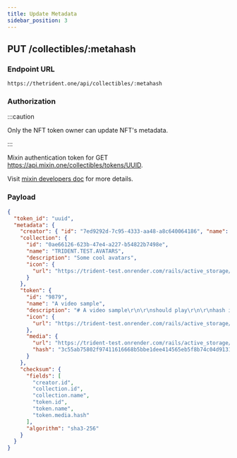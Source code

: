 ```yaml
---
title: Update Metadata
sidebar_position: 3
---
```


## PUT /collectibles/:metahash

### Endpoint URL

```
https://thetrident.one/api/collectibles/:metahash
```

### Authorization

:::caution

Only the NFT token owner can update NFT's metadata.

:::

Mixin authentication token for GET https://api.mixin.one/collectibles/tokens/UUID.

Visit [mixin developers doc](https://developers.mixin.one/docs/api/collectibles/outputs#get-collectiblestokensuuid) for more details.

### Payload

```json
{
  "token_id": "uuid",
  "metadata": {
    "creator": { "id": "7ed9292d-7c95-4333-aa48-a8c640064186", "name": "李安" },
    "collection": {
      "id": "0ae66126-623b-47e4-a227-b54822b7498e",
      "name": "TRIDENT.TEST.AVATARS",
      "description": "Some cool avatars",
      "icon": {
        "url": "https://trident-test.onrender.com/rails/active_storage/blobs/proxy/eyJfcmFpbHMiOnsibWVzc2FnZSI6IkJBaEpJaWxoTkRSbU9UTTVOaTB4T0RRNUxUUTJOMlF0WWpVeU1TMDNOVGxoTnpjNE16VmtZVFlHT2daRlZBPT0iLCJleHAiOm51bGwsInB1ciI6ImJsb2JfaWQifX0=--e1d880c81d2fc893f85bd363ea31d86ea906656b/hdz7wp4jiq3szsizk2gqdabduesu"
      }
    },
    "token": {
      "id": "9879",
      "name": "A video sample",
      "description": "# A video sample\r\n\r\nshould play\r\n\r\nhash included",
      "icon": {
        "url": "https://trident-test.onrender.com/rails/active_storage/blobs/proxy/eyJfcmFpbHMiOnsibWVzc2FnZSI6IkJBaEpJaWxoTnpsa09HUXdOQzFpTUdGbUxUUTNZV010WVRFNVppMWtORGMxWlRnM05EWXhNRFFHT2daRlZBPT0iLCJleHAiOm51bGwsInB1ciI6ImJsb2JfaWQifX0=--76f65faef7654b8dc0afea79bb8d060b4991d83e/index.jpeg"
      },
      "media": {
        "url": "https://trident-test.onrender.com/rails/active_storage/blobs/proxy/eyJfcmFpbHMiOnsibWVzc2FnZSI6IkJBaEpJaWxoTVRFMU4yTmxPUzFrTm1WbUxUUmlZMlF0WW1FeE5DMDVZemRsTldZeE9UTTNNVFFHT2daRlZBPT0iLCJleHAiOm51bGwsInB1ciI6ImJsb2JfaWQifX0=--9bd0b779a7a1af74328d798aaabbb9b3f33f2e4d/file_example_MP4_640_3MG.mp4",
        "hash": "3c55ab75802f97411616668b5bbe1dee414565eb5f8b74c04d913113dde066b8"
      }
    },
    "checksum": {
      "fields": [
        "creator.id",
        "collection.id",
        "collection.name",
        "token.id",
        "token.name",
        "token.media.hash"
      ],
      "algorithm": "sha3-256"
    }
  }
}
```
